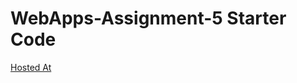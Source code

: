 # WebApps-Assignment-5 Starter Code
[Hosted At](https://44-563-webapps-f21.github.io/webapps-s21-assignment-5-sriharsha579/animals.html)